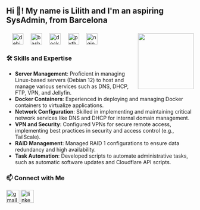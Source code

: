 <h2 align="left">Hi 👋! My name is Lilith and I'm an aspiring SysAdmin, from Barcelona</h2>

###

<img align="right" height="150" src="https://cdn.picrew.me/shareImg/org/202503/1904634_oxQhbKX4.png"/>

###

<div align="left">
  <img width="12" />
  <img src="https://cdn.jsdelivr.net/gh/devicons/devicon/icons/debian/debian-plain.svg" height="30" alt="debian logo"  />
  <img width="12" />
  <img src="https://cdn.jsdelivr.net/gh/devicons/devicon/icons/bash/bash-original.svg" height="30" alt="bash logo"  />
  <img width="12" />
  <img src="https://cdn.jsdelivr.net/gh/devicons/devicon/icons/docker/docker-original.svg" height="30" alt="docker logo"  />
  <img width="12" />
  <img src="https://cdn.jsdelivr.net/gh/devicons/devicon/icons/python/python-original.svg" height="30" alt="python logo"  />
  <img width="12" />
  <img src="https://cdn.jsdelivr.net/gh/devicons/devicon/icons/nginx/nginx-original.svg" height="30" alt="nginx logo"  />
  <img width="12" />
</div>

### 🛠️ Skills and Expertise

- **Server Management**: Proficient in managing Linux-based servers (Debian 12) to host and manage various services such as DNS, DHCP, FTP, VPN, and Jellyfin.
- **Docker Containers**: Experienced in deploying and managing Docker containers to virtualize applications.
- **Network Configuration**: Skilled in implementing and maintaining critical network services like DNS and DHCP for internal domain management.
- **VPN and Security**: Configured VPNs for secure remote access, implementing best practices in security and access control (e.g., TailScale).
- **RAID Management**: Managed RAID 1 configurations to ensure data redundancy and high availability.
- **Task Automation**: Developed scripts to automate administrative tasks, such as automatic software updates and Cloudflare API scripts.

### 📫 Connect with Me

<div align="left">
  <a href="mailto:lili.macias@proton.me" target="_blank">
    <img src="https://img.shields.io/static/v1?message=Gmail&logo=gmail&label=&color=D14836&logoColor=white&labelColor=&style=for-the-badge" height="35" alt="gmail logo"  />
  </a>
  <a href="https://www.linkedin.com/in/lilith-macías-pérez-025277323" target="_blank">
    <img src="https://img.shields.io/static/v1?message=LinkedIn&logo=linkedin&label=&color=0077B5&logoColor=white&labelColor=&style=for-the-badge" height="35" alt="linkedin logo"  />
  </a>    
</div>

